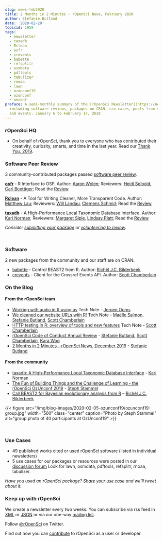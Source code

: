 ```yaml
---
slug: news-feb2020
title: 2 Months in 2 Minutes - rOpenSci News, February 2020
author: Stefanie Butland
date: '2020-02-20'
topicid: 1959
tags:
  - newsletter
  - taxadb
  - Rclean
  - osfr
  - crevents
  - babette
  - refsplitr
  - osmdata
  - pdftools
  - tabulizer
  - rnoaa
  - lawn
  - ozunconf19
  - ozunconf
  - unconf
preface: A semi-monthly summary of the [rOpenSci Newsletter](https://news.ropensci.org/)
  including software reviews, packages on CRAN, use cases, posts from staff and community,
  and events. January 6 to February 17, 2020
---
```


### rOpenSci HQ
* On behalf of rOpenSci, thank you to everyone who has contributed their creativity, curiosity, smarts, and time in the last year. Read our [Thank You, 2019](https://ropensci.org/blog/2019/12/23/thankyou/).


### Software Peer Review

3 community-contributed packages passed [software peer review](/software-review/).

<!---- alphabetical order. For link to package, use 1) https://docs.ropensci.org/pkgname when docs are rendered without errors or bad links to images or 2) to the source code page e.g. https://github.com/ropensci/grainchanger when docs page has errors
---->
**[osfr](https://docs.ropensci.org/osfr/)** - R Interface to OSF. Author: [Aaron Wolen](https://github.com/aaronwolen); Reviewers: [Heidi Seibold](https://github.com/HeidiSeibold), [Carl Boettiger](/authors/carl-boettiger/); Read the [Review](https://github.com/ropensci/onboarding/issues/279)

**[Rclean](https://docs.ropensci.org/Rclean/)** - A Tool for Writing Cleaner, More Transparent Code. Author: [Matthew Lau](https://github.com/MKLau); Reviewers: [Will Landau](/authors/will-landau/), [Clemens Schmid](https://github.com/nevrome); Read the [Review](https://github.com/ropensci/onboarding/issues/327)

**[taxadb](https://docs.ropensci.org//taxadb/)** - A High-Performance Local Taxonomic Database Interface. Author: [Kari Norman](/authors/kari-norman/); Reviewers: [Margaret Siple](/authors/margaret-siple/), [Lindsay Platt](https://github.com/lindsayplatt); Read the [Review](https://github.com/ropensci/onboarding/issues/344)

_Consider [submitting your package](https://devguide.ropensci.org/softwarereviewintro.html) or [volunteering to review](https://devguide.ropensci.org/softwarereviewintro.html#whyreview)._

&nbsp;

### Software

2 new packages from the community and our staff are on CRAN.

* [babette](https://docs.ropensci.org/babette/) - Control BEAST2 from R. Author: [Richèl J.C. Bilderbeek](/authors/richèl-j.c.-bilderbeek/)
* [crevents](https://docs.ropensci.org/crevents/) - Client for the Crossref Events API. Author: [Scott Chamberlain](/authors/scott-chamberlain/)


### On the Blog

#### From the rOpenSci team
* [Working with audio in R using av](/technotes/2020/02/03/av-audio/) Tech Note - [Jeroen Ooms](/authors/jeroen-ooms/)
* [We cleaned our website URLs with R!](/technotes/2019/12/19/urls-tidying/) Tech Note - [Maëlle Salmon](/authors/ma%C3%ABlle-salmon/), [Stefanie Butland](/authors/stefanie-butland/), [Scott Chamberlain](/authors/scott-chamberlain/)
* [HTTP testing in R: overview of tools and new features](/technotes/2019/12/11/http-testing/) Tech Note - [Scott Chamberlain](/authors/scott-chamberlain/)
* [rOpenSci Code of Conduct Annual Review](/blog/2020/01/16/conduct/) - [Stefanie Butland](/authors/stefanie-butland/), [Scott Chamberlain](/authors/scott-chamberlain/), [Kara Woo](/authors/kara-woo/)
* [2 Months in 2 Minutes - rOpenSci News, December 2019](/blog/2019/12/20/news-dec2019/) - [Stefanie Butland](/authors/stefanie-butland/)


#### From the community
* [taxadb: A High-Performance Local Taxonomic Database Interface](/blog/2020/02/13/taxadb/) - [Kari Norman](/authors/kari-norman/)
* [The Fun of Building Things and the Challenge of Learning - the rOpenSci OzUnconf 2019](/blog/2020/02/05/ozunconf19/) - [Steph Stammel](/authors/steph-stammel/)
* [Call BEAST2 for Bayesian evolutionary analysis from R](/blog/2020/01/28/babette/) –  [Richèl J.C. Bilderbeek](/authors/richèl-j.c.-bilderbeek/)


{{< figure src="/img/blog-images/2020-02-05-ozunconf19/ozunconf19-group.jpg" width="500" class="center" caption="Photo by Steph Stammel" alt="group photo of 40 participants at OzUnconf19" >}}

&nbsp;

### Use Cases

* 49 published works cited or used rOpenSci software (listed in individual newsletters)
* 5 use cases for our packages or resources were posted in our [discussion forum](https://discuss.ropensci.org/c/usecases) Look for lawn, osmdata, pdftools, refsplitr, rnoaa, tabulizer.

_Have you used an rOpenSci package? [Share your use case](https://discuss.ropensci.org/c/usecases) and we’ll tweet about it._


### Keep up with rOpenSci

We create a newsletter every two weeks. You can subscribe via rss feed in [XML](https://news.ropensci.org/feed.xml) or [JSON](https://news.ropensci.org/feed.json) or via our one-way [mailing list](/#subscribe).

Follow [@rOpenSci](https://twitter.com/ropensci) on Twitter.

Find out how you can [contribute](https://devguide.ropensci.org/contributingguide.html) to rOpenSci as a user or developer.

